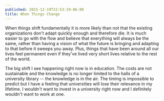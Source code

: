 ```yaml
---
published: 2015-12-19T22:53:19-06:00
title: When Things Change
---
```

When things shift fundamentally it is more likely than not that the existing organizations don't adapt quickly enough and therefore die. It is much easier to go with the flow and believe that everything will always be the same, rather than having a vision of what the future is bringing and adapting to that before it sweeps you away. Plus, things that have been around all our lives feel permanent even if they've lived very short lives relative to the rest of the world.

The big shift I see happening right now is in education. The costs are not sustainable and the knowledge is no longer limited to the halls of a university library -- the knowledge is in the air. The timing is impossible to predict but I have a feeling that universities will lose their relevance in my lifetime. I wouldn't want to invest in a university right now and I definitely wouldn't want to work at one.